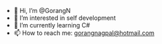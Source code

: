 - 👋 Hi, I’m @GorangN
- 👀 I’m interested in self development
- 🌱 I’m currently learning C#
- 📫 How to reach me: gorangnagpal@hotmail.com

